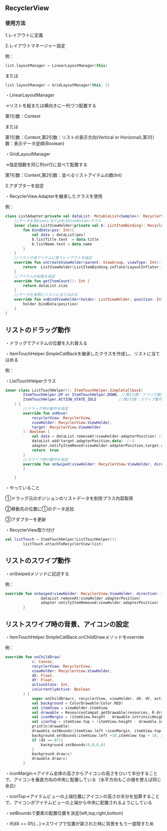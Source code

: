 ## RecyclerView

### 使用方法

1.レイアウトに定義

2.レイアウトマネージャー設定

例：

```kotlin
list.layoutManager = LinearLayoutManager(this)
```

または

```kotlin
list.layoutManager = GridLayoutManager(this, 2)
```

・LinearLayoutManager

→リストを縦または横向きに一列づつ配置する

第1引数：Context

または

第1引数：Context,第2引数：リストの表示方向(Vertical or Horizonal),第3引数：表示データ逆順(Boolean)

・GridLayoutManager

→指定個数を同じ列or行に並べて配置する

第1引数：Context,第2引数：並べるリストアイテムの数(Int)

3.アダプターを設定

・RecyclerView.Adapterを継承したクラスを使用

例：

```kotlin
class ListAdapter(private val dataList: MutableList<Sample>): RecyclerView.Adapter<ListAdapter.ListViewHolder>() {
    //データを各Viewに当てはめるViewHolderクラス
    inner class ListViewHolder(private val b: ListItemBinding): RecyclerView.ViewHolder(b.root){
        fun bindData(pos: Int){
            val data = dataList[pos]
            b.listTitle.text  = data.title
            b.listName.text = data.name
        }
    }
    //リストの各アイテムに使うレイアウトを指定
    override fun onCreateViewHolder(parent: ViewGroup, viewType: Int): ListViewHolder {
        return  ListViewHolder(ListItemBinding.inflate(LayoutInflater.from(parent.context),parent,false))
    }
    //アイテムの総数を指定
    override fun getItemCount(): Int {
        return dataList.size
    }
    //データを実際にリストに当てはめる
    override fun onBindViewHolder(holder: ListViewHolder, position: Int) {
        holder.bindData(position)
    }
}
```

## リストのドラッグ動作

・ドラッグでアイテムの位置を入れ替える

・ItemTouchHelper.SimpleCallBackを継承したクラスを作成し、リストに当てはめる

例：

・ListTouchHelperクラス

```kotlin
inner class ListTouchHelper(): ItemTouchHelper.SimpleCallback(
        ItemTouchHelper.UP or ItemTouchHelper.DOWN, //第1引数：ドラッグ動作の方向を指定
        ItemTouchHelper.ACTION_STATE_IDLE          //第2引数：スワイプ動作の方向を指定
    ) {
        //ドラッグ時の動作を指定
        override fun onMove(
            recyclerView: RecyclerView,
            viewHolder: RecyclerView.ViewHolder,
            target: RecyclerView.ViewHolder
        ): Boolean {
            val data = dataList.removeAt(viewHolder.adapterPosition) //①
            dataList.add(target.adapterPosition,data)　//②
            adapter.notifyItemMoved(viewHolder.adapterPosition,target.adapterPosition)  //③
            return  true
        }
        //スワイプ時の動作を指定
        override fun onSwiped(viewHolder: RecyclerView.ViewHolder, direction: Int) {
        }

    }
```

・やっていること

①ドラッグ元のポジションのリストデータを削除プラス内容取得

②移動先の位置に①のデータ追加

③アダプターを更新

・RecyclerView取り付け

```kotlin
val listTouch = ItemTouchHelper(ListTouchHelper())
        listTouch.attachToRecyclerView(list)
```

## リストのスワイプ動作

・onSwipedメソッドに記述する

例：

```kotlin
override fun onSwiped(viewHolder: RecyclerView.ViewHolder, direction: Int) {
                dataList.removeAt(viewHolder.adapterPosition)
                adapter.notifyItemRemoved(viewHolder.adapterPosition)
        }
```

## リストスワイプ時の背景、アイコンの設定

・ItemTouchHelper.SimpleCallBack.onChildDrawメソッドをoverride

例：

```kotlin
override fun onChildDraw(
            c: Canvas,
            recyclerView: RecyclerView,
            viewHolder: RecyclerView.ViewHolder,
            dX: Float,
            dY: Float,
            actionState: Int,
            isCurrentlyActive: Boolean
        ) {
            super.onChildDraw(c, recyclerView, viewHolder, dX, dY, actionState, isCurrentlyActive)
            val background = ColorDrawable(Color.RED)
            val itemView = viewHolder.itemView
            val drawable = ResourcesCompat.getDrawable(resources, R.drawable.baseline_delete_24, theme)!!
            val iconMargin = (itemView.height - drawable.intrinsicHeight) / 2
            val iconTop = itemView.top + (itemView.height - drawable.intrinsicHeight) /2
            println(drawable)
            drawable.setBounds(itemView.left +iconMargin, itemView.top+iconMargin, itemView.left + drawable.intrinsicWidth + iconMargin, iconTop + drawable.intrinsicHeight)
            background.setBounds(itemView.left +10,itemView.top + 10, itemView.left + dX.toInt(), itemView.bottom -10)
            if (dX == 0f){
                background.setBounds(0,0,0,0)
            }
            background.draw(c)
            drawable.draw(c)
        }
```

・iconMargin→アイテム全体の高さからアイコンの高さをひいて半分することで、アイコンを垂直方向の中央に配置している（水平方向もこの値を使えば同じ余白）

・iconTop→アイテムビューの上端位置にアイコンの高さの半分を加算することで、アイコンがアイテムビューの上端から中央に配置されるようにしている

・setBoundsで要素の配置位置を決定(left,top,right,bottom)

・if(dX == 0f){...}→スワイプで位置が戻された時に背景をもう一度隠すため





